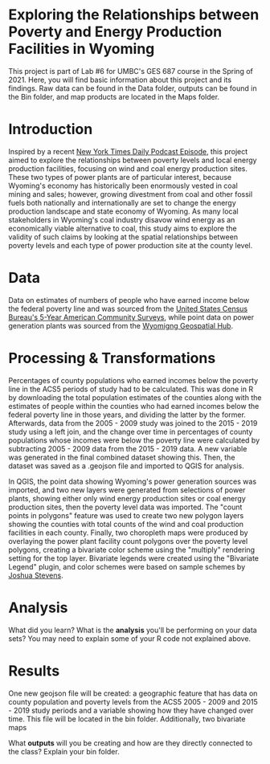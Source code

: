 # Exploring the Relationships between Poverty and Energy Production Facilities in Wyoming

This project is part of Lab #6 for UMBC's GES 687 course in the Spring of 2021. Here, you will find basic information about this project and its findings. Raw data can be found in the Data folder, outputs can be found in the Bin folder, and map products are located in the Maps folder.

# Introduction

Inspired by a recent [New York Times Daily Podcast Episode](https://www.nytimes.com/2021/03/16/podcasts/the-daily/wind-power-wyoming-climate-change.html), this project
aimed to explore the relationships between poverty levels and local energy production facilities, focusing on wind and coal energy production sites. These two types of power plants are of particular interest, because Wyoming's economy has historically been enormously vested in coal mining and sales; however, growing divestment from coal and other fossil fuels both nationally and internationally are set to change the energy production landscape and state economy of Wyoming. As many local stakeholders in Wyoming's coal industry disavow wind energy as an economically viable alternative to coal, this study aims to explore the validity of such claims by looking at the spatial relationships between poverty levels and each type of power production site at the county level.

# Data

Data on estimates of numbers of people who have earned income below the federal poverty line and was sourced from the [United States Census Bureau's 5-Year American Community Surveys](https://www.census.gov/data/developers/data-sets/acs-5year.html), while
point data on power generation plants was sourced from the [Wyomigng Geospatial Hub](https://data.geospatialhub.org/datasets/63934a36caea4bfeb97a7d7aa021daad_0?geometry=-116.070%2C41.634%2C-99.382%2C44.444). 


# Processing & Transformations

Percentages of county populations who earned incomes below the poverty line in the ACS5 periods of study had to be calculated. This was done in R by downloading the total population estimates of the counties along with the estimates of people within the counties who had earned incomes below the federal poverty line in those years, and dividing the latter by the former. Afterwards, data from the 2005 - 2009 study was joined to the 2015 - 2019 study using a left join, and the change over time in percentages of county populations whose incomes were below the poverty line were calculated by subtracting 2005 - 2009 data from the 2015 - 2019 data. A new variable was generated in the final combined dataset showing this. Then, the dataset was saved as a .geojson file and imported to QGIS for analysis.

In QGIS, the point data showing Wyoming's power generation sources was imported, and two new layers were generated from selections of power plants, showing either only wind energy production sites or coal energy production sites, then the poverty level data was imported. The "count points in polygons" feature was used to create two new polygon layers showing the counties with total counts of the wind and coal production facilities in each county. Finally, two choropleth maps were produced by overlaying the power plant facility count polygons over the poverty level polygons, creating a bivariate color scheme using the "multiply" rendering setting for the top layer. Bivariate legends were created using the "Bivariate Legend" plugin, and color schemes were based on sample schemes by [Joshua Stevens](https://www.joshuastevens.net/cartography/make-a-bivariate-choropleth-map/). 

# Analysis
What did you learn? What is the **analysis** you'll be performing on your data sets? You may need to explain some of your R code not explained above.


# Results

One new geojson file will be created: a geographic feature that has data on county population and poverty levels from the ACS5 2005 - 2009 and 2015 - 2019 study periods and a variable showing how they have changed over time. This file will be located in the bin folder. Additionally, two bivariate maps 

What **outputs** will you be creating and how are they directly connected to the class? Explain your bin folder.
